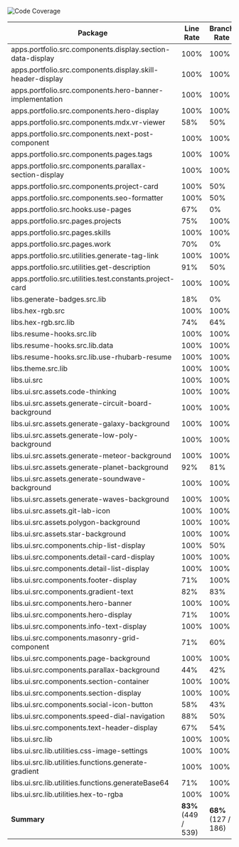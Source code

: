 ![Code Coverage](https://img.shields.io/badge/Code%20Coverage-83%25-success?style=flat)

Package | Line Rate | Branch Rate | Complexity | Health
-------- | --------- | ----------- | ---------- | ------
apps.portfolio.src.components.display.section-data-display | 100% | 100% | 0 | ✔
apps.portfolio.src.components.display.skill-header-display | 100% | 100% | 0 | ✔
apps.portfolio.src.components.hero-banner-implementation | 100% | 100% | 0 | ✔
apps.portfolio.src.components.hero-display | 100% | 100% | 0 | ✔
apps.portfolio.src.components.mdx.vr-viewer | 58% | 50% | 0 | ➖
apps.portfolio.src.components.next-post-component | 100% | 100% | 0 | ✔
apps.portfolio.src.components.pages.tags | 100% | 100% | 0 | ✔
apps.portfolio.src.components.parallax-section-display | 100% | 100% | 0 | ✔
apps.portfolio.src.components.project-card | 100% | 50% | 0 | ✔
apps.portfolio.src.components.seo-formatter | 100% | 50% | 0 | ✔
apps.portfolio.src.hooks.use-pages | 67% | 0% | 0 | ➖
apps.portfolio.src.pages.projects | 75% | 100% | 0 | ✔
apps.portfolio.src.pages.skills | 100% | 100% | 0 | ✔
apps.portfolio.src.pages.work | 70% | 0% | 0 | ➖
apps.portfolio.src.utilities.generate-tag-link | 100% | 100% | 0 | ✔
apps.portfolio.src.utilities.get-description | 91% | 50% | 0 | ✔
apps.portfolio.src.utilities.test.constants.project-card | 100% | 100% | 0 | ✔
libs.generate-badges.src.lib | 18% | 0% | 0 | ❌
libs.hex-rgb.src | 100% | 100% | 0 | ✔
libs.hex-rgb.src.lib | 74% | 64% | 0 | ➖
libs.resume-hooks.src.lib | 100% | 100% | 0 | ✔
libs.resume-hooks.src.lib.data | 100% | 100% | 0 | ✔
libs.resume-hooks.src.lib.use-rhubarb-resume | 100% | 100% | 0 | ✔
libs.theme.src.lib | 100% | 100% | 0 | ✔
libs.ui.src | 100% | 100% | 0 | ✔
libs.ui.src.assets.code-thinking | 100% | 100% | 0 | ✔
libs.ui.src.assets.generate-circuit-board-background | 100% | 100% | 0 | ✔
libs.ui.src.assets.generate-galaxy-background | 100% | 100% | 0 | ✔
libs.ui.src.assets.generate-low-poly-background | 100% | 100% | 0 | ✔
libs.ui.src.assets.generate-meteor-background | 100% | 100% | 0 | ✔
libs.ui.src.assets.generate-planet-background | 92% | 81% | 0 | ✔
libs.ui.src.assets.generate-soundwave-background | 100% | 100% | 0 | ✔
libs.ui.src.assets.generate-waves-background | 100% | 100% | 0 | ✔
libs.ui.src.assets.git-lab-icon | 100% | 100% | 0 | ✔
libs.ui.src.assets.polygon-background | 100% | 100% | 0 | ✔
libs.ui.src.assets.star-background | 100% | 100% | 0 | ✔
libs.ui.src.components.chip-list-display | 100% | 50% | 0 | ✔
libs.ui.src.components.detail-card-display | 100% | 100% | 0 | ✔
libs.ui.src.components.detail-list-display | 100% | 100% | 0 | ✔
libs.ui.src.components.footer-display | 71% | 100% | 0 | ➖
libs.ui.src.components.gradient-text | 82% | 83% | 0 | ✔
libs.ui.src.components.hero-banner | 100% | 100% | 0 | ✔
libs.ui.src.components.hero-display | 71% | 100% | 0 | ➖
libs.ui.src.components.info-text-display | 100% | 100% | 0 | ✔
libs.ui.src.components.masonry-grid-component | 71% | 60% | 0 | ➖
libs.ui.src.components.page-background | 100% | 100% | 0 | ✔
libs.ui.src.components.parallax-background | 44% | 42% | 0 | ❌
libs.ui.src.components.section-container | 100% | 100% | 0 | ✔
libs.ui.src.components.section-display | 100% | 100% | 0 | ✔
libs.ui.src.components.social-icon-button | 58% | 43% | 0 | ➖
libs.ui.src.components.speed-dial-navigation | 88% | 50% | 0 | ✔
libs.ui.src.components.text-header-display | 67% | 54% | 0 | ➖
libs.ui.src.lib | 100% | 100% | 0 | ✔
libs.ui.src.lib.utilities.css-image-settings | 100% | 100% | 0 | ✔
libs.ui.src.lib.utilities.functions.generate-gradient | 100% | 100% | 0 | ✔
libs.ui.src.lib.utilities.functions.generateBase64 | 71% | 100% | 0 | ➖
libs.ui.src.lib.utilities.hex-to-rgba | 100% | 100% | 0 | ✔
**Summary** | **83%** (449 / 539) | **68%** (127 / 186) | **0** | ✔
